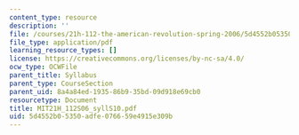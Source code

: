 ```yaml
---
content_type: resource
description: ''
file: /courses/21h-112-the-american-revolution-spring-2006/5d4552b05350adfe076659e4915e309b_MIT21H_112S06_syllS10.pdf
file_type: application/pdf
learning_resource_types: []
license: https://creativecommons.org/licenses/by-nc-sa/4.0/
ocw_type: OCWFile
parent_title: Syllabus
parent_type: CourseSection
parent_uid: 8a4a84ed-1935-86b9-35bd-09d918e69cb0
resourcetype: Document
title: MIT21H_112S06_syllS10.pdf
uid: 5d4552b0-5350-adfe-0766-59e4915e309b
---
```

